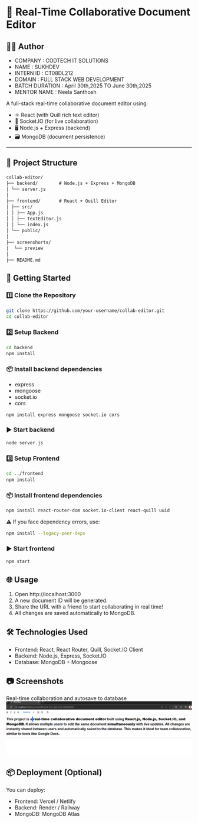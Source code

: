 # 📝 Real-Time Collaborative Document Editor
## 🧑‍💻 Author
- COMPANY : CODTECH IT SOLUTIONS
- NAME : SUKHDEV
- INTERN ID : CT08DL212
- DOMAIN : FULL STACK WEB DEVELOPMENT
- BATCH DURATION : April 30th,2025 TO June 30th,2025
- MENTOR NAME : Neela Santhosh

A full-stack real-time collaborative document editor using:
- ⚛️ React (with Quill rich text editor)
- 🔌 Socket.IO (for live collaboration)
- 🖥️ Node.js + Express (backend)
- 🗃️ MongoDB (document persistence)

---

## 📁 Project Structure
``` pgsql
collab-editor/
├── backend/        # Node.js + Express + MongoDB
│ └── server.js
│
├── frontend/       # React + Quill Editor
│ ├── src/
│ │ ├── App.js
│ │ ├── TextEditor.js
│ │ └── index.js
│ └── public/
│
├── screenshorts/
│  └── preview
│
├── README.md
```

## 🚀 Getting Started

### 1️⃣ Clone the Repository

```bash
git clone https://github.com/your-username/collab-editor.git
cd collab-editor
```

### 2️⃣ Setup Backend
```bash
cd backend
npm install
```

### 📦 Install backend dependencies
- express
- mongoose
- socket.io
- cors
```bash
npm install express mongoose socket.io cors
```

### ▶️ Start backend
```bash
node server.js
```

### 3️⃣ Setup Frontend
```bash
cd ../frontend
npm install
```
### 📦 Install frontend dependencies
```bash
npm install react-router-dom socket.io-client react-quill uuid
```
  ⚠️ If you face dependency errors, use:

```bash
npm install --legacy-peer-deps
```

### ▶️ Start frontend
```bash
npm start
```
## 🌐 Usage
1. Open http://localhost:3000
2. A new document ID will be generated.
3. Share the URL with a friend to start collaborating in real time!
4. All changes are saved automatically to MongoDB.

## 🛠 Technologies Used
- Frontend: React, React Router, Quill, Socket.IO Client
- Backend: Node.js, Express, Socket.IO
- Database: MongoDB + Mongoose

## 📷 Screenshots
Real-time collaboration and autosave to database
![Real time collaborative Document Editor Screenshot](screenshots/preview.png)

## 📦 Deployment (Optional)
You can deploy:
- Frontend: Vercel / Netlify
- Backend: Render / Railway
- MongoDB: MongoDB Atlas


